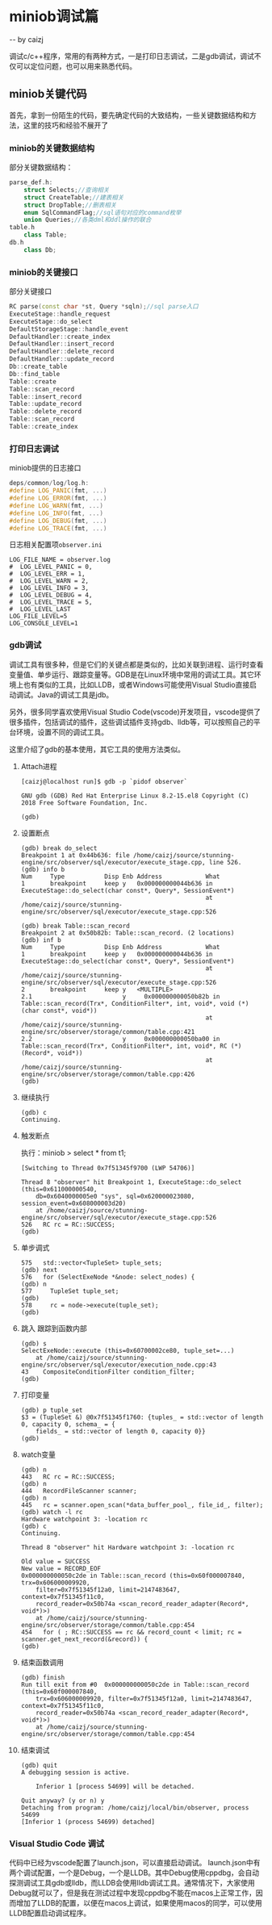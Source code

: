 # miniob调试篇

-- by caizj

调试c/c++程序，常用的有两种方式，一是打印日志调试，二是gdb调试，调试不仅可以定位问题，也可以用来熟悉代码。

## miniob关键代码

首先，拿到一份陌生的代码，要先确定代码的大致结构，一些关键数据结构和方法，这里的技巧和经验不展开了

### miniob的关键数据结构

部分关键数据结构：

```c++
parse_def.h:
	struct Selects;//查询相关
	struct CreateTable;//建表相关
	struct DropTable;//删表相关
	enum SqlCommandFlag;//sql语句对应的command枚举
	union Queries;//各类dml和ddl操作的联合
table.h
	class Table;
db.h
	class Db;
```

### miniob的关键接口

部分关键接口

```c++
RC parse(const char *st, Query *sqln);//sql parse入口
ExecuteStage::handle_request
ExecuteStage::do_select
DefaultStorageStage::handle_event
DefaultHandler::create_index
DefaultHandler::insert_record
DefaultHandler::delete_record
DefaultHandler::update_record
Db::create_table
Db::find_table
Table::create
Table::scan_record
Table::insert_record
Table::update_record
Table::delete_record
Table::scan_record
Table::create_index
```

### 打印日志调试

miniob提供的日志接口

```c++
deps/common/log/log.h:
#define LOG_PANIC(fmt, ...)
#define LOG_ERROR(fmt, ...)
#define LOG_WARN(fmt, ...)
#define LOG_INFO(fmt, ...)
#define LOG_DEBUG(fmt, ...)
#define LOG_TRACE(fmt, ...)
```

日志相关配置项`observer.ini`

```
LOG_FILE_NAME = observer.log
#  LOG_LEVEL_PANIC = 0,
#  LOG_LEVEL_ERR = 1,
#  LOG_LEVEL_WARN = 2,
#  LOG_LEVEL_INFO = 3,
#  LOG_LEVEL_DEBUG = 4,
#  LOG_LEVEL_TRACE = 5,
#  LOG_LEVEL_LAST
LOG_FILE_LEVEL=5
LOG_CONSOLE_LEVEL=1
```

### gdb调试

调试工具有很多种，但是它们的关键点都是类似的，比如关联到进程、运行时查看变量值、单步运行、跟踪变量等。GDB是在Linux环境中常用的调试工具。其它环境上也有类似的工具，比如LLDB，或者Windows可能使用Visual Studio直接启动调试。Java的调试工具是jdb。

另外，很多同学喜欢使用Visual Studio Code(vscode)开发项目，vscode提供了很多插件，包括调试的插件，这些调试插件支持gdb、lldb等，可以按照自己的平台环境，设置不同的调试工具。

这里介绍了gdb的基本使用，其它工具的使用方法类似。

1. Attach进程

    ```
    [caizj@localhost run]$ gdb -p `pidof observer` 
    
    GNU gdb (GDB) Red Hat Enterprise Linux 8.2-15.el8 Copyright (C) 2018 Free Software Foundation, Inc.
    
    (gdb)
    ```

2. 设置断点

    ```
    (gdb) break do_select
    Breakpoint 1 at 0x44b636: file /home/caizj/source/stunning-engine/src/observer/sql/executor/execute_stage.cpp, line 526.
    (gdb) info b
    Num     Type           Disp Enb Address            What
    1       breakpoint     keep y   0x000000000044b636 in ExecuteStage::do_select(char const*, Query*, SessionEvent*)
                                                       at /home/caizj/source/stunning-engine/src/observer/sql/executor/execute_stage.cpp:526
    ```

    ```
    (gdb) break Table::scan_record
    Breakpoint 2 at 0x50b82b: Table::scan_record. (2 locations)
    (gdb) inf b
    Num     Type           Disp Enb Address            What
    1       breakpoint     keep y   0x000000000044b636 in ExecuteStage::do_select(char const*, Query*, SessionEvent*)
                                                       at /home/caizj/source/stunning-engine/src/observer/sql/executor/execute_stage.cpp:526
    2       breakpoint     keep y   <MULTIPLE>
    2.1                         y     0x000000000050b82b in Table::scan_record(Trx*, ConditionFilter*, int, void*, void (*)(char const*, void*))
                                                       at /home/caizj/source/stunning-engine/src/observer/storage/common/table.cpp:421
    2.2                         y     0x000000000050ba00 in Table::scan_record(Trx*, ConditionFilter*, int, void*, RC (*)(Record*, void*))
                                                       at /home/caizj/source/stunning-engine/src/observer/storage/common/table.cpp:426
    (gdb)
    ```

3. 继续执行

    ```
    (gdb) c
    Continuing.
    ```

4. 触发断点

    执行：miniob > select * from t1;

    ```
    [Switching to Thread 0x7f51345f9700 (LWP 54706)]
    
    Thread 8 "observer" hit Breakpoint 1, ExecuteStage::do_select (this=0x611000000540,
        db=0x6040000005e0 "sys", sql=0x620000023080, session_event=0x608000003d20)
        at /home/caizj/source/stunning-engine/src/observer/sql/executor/execute_stage.cpp:526
    526	  RC rc = RC::SUCCESS;
    (gdb)
    ```

5. 单步调式

    ```
    575	  std::vector<TupleSet> tuple_sets;
    (gdb) next
    576	  for (SelectExeNode *&node: select_nodes) {
    (gdb) n
    577	    TupleSet tuple_set;
    (gdb)
    578	    rc = node->execute(tuple_set);
    (gdb)
    ```

6. 跳入
  跟踪到函数内部

    ```
    (gdb) s
    SelectExeNode::execute (this=0x60700002ce80, tuple_set=...)
        at /home/caizj/source/stunning-engine/src/observer/sql/executor/execution_node.cpp:43
    43	  CompositeConditionFilter condition_filter;
    (gdb)
    
    ```

7. 打印变量

    ```
    (gdb) p tuple_set
    $3 = (TupleSet &) @0x7f51345f1760: {tuples_ = std::vector of length 0, capacity 0, schema_ = {
        fields_ = std::vector of length 0, capacity 0}}
    (gdb)
    ```

8. watch变量

    ```
    (gdb) n
    443	  RC rc = RC::SUCCESS;
    (gdb) n
    444	  RecordFileScanner scanner;
    (gdb) n
    445	  rc = scanner.open_scan(*data_buffer_pool_, file_id_, filter);
    (gdb) watch -l rc
    Hardware watchpoint 3: -location rc
    (gdb) c
    Continuing.
    
    Thread 8 "observer" hit Hardware watchpoint 3: -location rc
    
    Old value = SUCCESS
    New value = RECORD_EOF
    0x000000000050c2de in Table::scan_record (this=0x60f000007840, trx=0x606000009920,
        filter=0x7f51345f12a0, limit=2147483647, context=0x7f51345f11c0,
        record_reader=0x50b74a <scan_record_reader_adapter(Record*, void*)>)
        at /home/caizj/source/stunning-engine/src/observer/storage/common/table.cpp:454
    454	  for ( ; RC::SUCCESS == rc && record_count < limit; rc = scanner.get_next_record(&record)) {
    (gdb)
    ```

9. 结束函数调用

    ```
    (gdb) finish
    Run till exit from #0  0x000000000050c2de in Table::scan_record (this=0x60f000007840,
        trx=0x606000009920, filter=0x7f51345f12a0, limit=2147483647, context=0x7f51345f11c0,
        record_reader=0x50b74a <scan_record_reader_adapter(Record*, void*)>)
        at /home/caizj/source/stunning-engine/src/observer/storage/common/table.cpp:454
    ```

10. 结束调试

    ```
    (gdb) quit
    A debugging session is active.
    
    	Inferior 1 [process 54699] will be detached.
    
    Quit anyway? (y or n) y
    Detaching from program: /home/caizj/local/bin/observer, process 54699
    [Inferior 1 (process 54699) detached]
    ```

### Visual Studio Code 调试
代码中已经为vscode配置了launch.json，可以直接启动调试。
launch.json中有两个调试配置，一个是Debug，一个是LLDB。其中Debug使用cppdbg，会自动探测调试工具gdb或lldb，而LLDB会使用lldb调试工具。通常情况下，大家使用Debug就可以了，但是我在测试过程中发现cppdbg不能在macos上正常工作，因而增加了LLDB的配置，以便在macos上调试，如果使用macos的同学，可以使用LLDB配置启动调试程序。